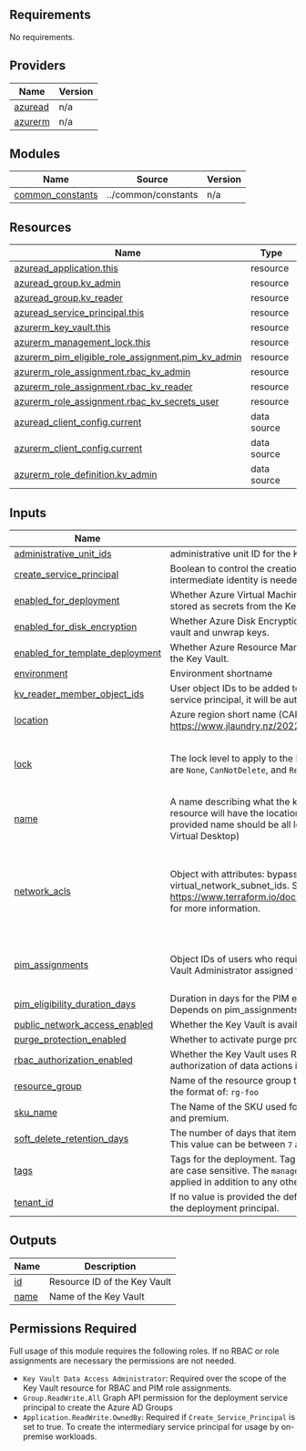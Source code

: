 <!-- BEGIN_TF_DOCS -->

## Requirements

No requirements.

## Providers

| Name                                                         | Version |
| ------------------------------------------------------------ | ------- |
| <a name="provider_azuread"></a> [azuread](#provider_azuread) | n/a     |
| <a name="provider_azurerm"></a> [azurerm](#provider_azurerm) | n/a     |

## Modules

| Name                                                                                | Source              | Version |
| ----------------------------------------------------------------------------------- | ------------------- | ------- |
| <a name="module_common_constants"></a> [common_constants](#module_common_constants) | ../common/constants | n/a     |

## Resources

| Name                                                                                                                                                              | Type        |
| ----------------------------------------------------------------------------------------------------------------------------------------------------------------- | ----------- |
| [azuread_application.this](https://registry.terraform.io/providers/hashicorp/azuread/latest/docs/resources/application)                                           | resource    |
| [azuread_group.kv_admin](https://registry.terraform.io/providers/hashicorp/azuread/latest/docs/resources/group)                                                   | resource    |
| [azuread_group.kv_reader](https://registry.terraform.io/providers/hashicorp/azuread/latest/docs/resources/group)                                                  | resource    |
| [azuread_service_principal.this](https://registry.terraform.io/providers/hashicorp/azuread/latest/docs/resources/service_principal)                               | resource    |
| [azurerm_key_vault.this](https://registry.terraform.io/providers/hashicorp/azurerm/latest/docs/resources/key_vault)                                               | resource    |
| [azurerm_management_lock.this](https://registry.terraform.io/providers/hashicorp/azurerm/latest/docs/resources/management_lock)                                   | resource    |
| [azurerm_pim_eligible_role_assignment.pim_kv_admin](https://registry.terraform.io/providers/hashicorp/azurerm/latest/docs/resources/pim_eligible_role_assignment) | resource    |
| [azurerm_role_assignment.rbac_kv_admin](https://registry.terraform.io/providers/hashicorp/azurerm/latest/docs/resources/role_assignment)                          | resource    |
| [azurerm_role_assignment.rbac_kv_reader](https://registry.terraform.io/providers/hashicorp/azurerm/latest/docs/resources/role_assignment)                         | resource    |
| [azurerm_role_assignment.rbac_kv_secrets_user](https://registry.terraform.io/providers/hashicorp/azurerm/latest/docs/resources/role_assignment)                   | resource    |
| [azuread_client_config.current](https://registry.terraform.io/providers/hashicorp/azuread/latest/docs/data-sources/client_config)                                 | data source |
| [azurerm_client_config.current](https://registry.terraform.io/providers/hashicorp/azurerm/latest/docs/data-sources/client_config)                                 | data source |
| [azurerm_role_definition.kv_admin](https://registry.terraform.io/providers/hashicorp/azurerm/latest/docs/data-sources/role_definition)                            | data source |

## Inputs

| Name                                                                                                                           | Description                                                                                                                                                                                                                                    | Type                                                                                                                                                                                                    | Default      | Required |
| ------------------------------------------------------------------------------------------------------------------------------ | ---------------------------------------------------------------------------------------------------------------------------------------------------------------------------------------------------------------------------------------------- | ------------------------------------------------------------------------------------------------------------------------------------------------------------------------------------------------------- | ------------ | :------: |
| <a name="input_administrative_unit_ids"></a> [administrative_unit_ids](#input_administrative_unit_ids)                         | administrative unit ID for the Key Vault access groups                                                                                                                                                                                         | `set(string)`                                                                                                                                                                                           | `[]`         |    no    |
| <a name="input_create_service_principal"></a> [create_service_principal](#input_create_service_principal)                      | Boolean to control the creation of an Entra ID service principal if an intermediate identity is needed for authenticating to the Key Vault.                                                                                                    | `bool`                                                                                                                                                                                                  | `false`      |    no    |
| <a name="input_enabled_for_deployment"></a> [enabled_for_deployment](#input_enabled_for_deployment)                            | Whether Azure Virtual Machines are permitted to retrieve certificates stored as secrets from the Key Vault.                                                                                                                                    | `bool`                                                                                                                                                                                                  | `false`      |    no    |
| <a name="input_enabled_for_disk_encryption"></a> [enabled_for_disk_encryption](#input_enabled_for_disk_encryption)             | Whether Azure Disk Encryption is permitted to retrieve secrets from the vault and unwrap keys.                                                                                                                                                 | `bool`                                                                                                                                                                                                  | `false`      |    no    |
| <a name="input_enabled_for_template_deployment"></a> [enabled_for_template_deployment](#input_enabled_for_template_deployment) | Whether Azure Resource Manager is permitted to retrieve secrets from the Key Vault.                                                                                                                                                            | `bool`                                                                                                                                                                                                  | `false`      |    no    |
| <a name="input_environment"></a> [environment](#input_environment)                                                             | Environment shortname                                                                                                                                                                                                                          | `string`                                                                                                                                                                                                | n/a          |   yes    |
| <a name="input_kv_reader_member_object_ids"></a> [kv_reader_member_object_ids](#input_kv_reader_member_object_ids)             | User object IDs to be added to the kv_reader group. Note if deploying a service principal, it will be automatically added.                                                                                                                     | `list(string)`                                                                                                                                                                                          | `[]`         |    no    |
| <a name="input_location"></a> [location](#input_location)                                                                      | Azure region short name (CAF). e.g. `eus` for East US. See: https://www.jlaundry.nz/2022/azure_region_abbreviations/                                                                                                                           | `string`                                                                                                                                                                                                | n/a          |   yes    |
| <a name="input_lock"></a> [lock](#input_lock)                                                                                  | The lock level to apply to the Key Vault. Default is `None`. Possible values are `None`, `CanNotDelete`, and `ReadOnly`.                                                                                                                       | <pre>object({<br/> kind = string<br/> name = optional(string, null)<br/> })</pre>                                                                                                                       | `null`       |    no    |
| <a name="input_name"></a> [name](#input_name)                                                                                  | A name describing what the key vault is for. Note that the real name of the resource will have the location and the environment appended to it. The provided name should be all lowercase and one word. e.g. `avd` (for Azure Virtual Desktop) | `string`                                                                                                                                                                                                | n/a          |   yes    |
| <a name="input_network_acls"></a> [network_acls](#input_network_acls)                                                          | Object with attributes: bypass, default_action, ip_rules, virtual_network_subnet_ids. Set to null to disable. See https://www.terraform.io/docs/providers/azurerm/r/key_vault.html#bypass for more information.                                | <pre>list(object({<br/> bypass = optional(string)<br/> default_action = optional(string)<br/> ip_rules = optional(list(string))<br/> virtual_network_subnet_ids = optional(list(string))<br/> }))</pre> | `[]`         |    no    |
| <a name="input_pim_assignments"></a> [pim_assignments](#input_pim_assignments)                                                 | Object IDs of users who require Key Vault Reader/Secrets User and/or Key Vault Administrator assigned through PIM.                                                                                                                             | <pre>object({<br/> kv_admin_pim_eligible_object_ids = optional(list(string))<br/> })</pre>                                                                                                              | `{}`         |    no    |
| <a name="input_pim_eligibility_duration_days"></a> [pim_eligibility_duration_days](#input_pim_eligibility_duration_days)       | Duration in days for the PIM eligibility assignment. Defaults to 365 days. Depends on pim_assignments being not null or empty                                                                                                                  | `number`                                                                                                                                                                                                | `365`        |    no    |
| <a name="input_public_network_access_enabled"></a> [public_network_access_enabled](#input_public_network_access_enabled)       | Whether the Key Vault is available from public network.                                                                                                                                                                                        | `bool`                                                                                                                                                                                                  | `false`      |    no    |
| <a name="input_purge_protection_enabled"></a> [purge_protection_enabled](#input_purge_protection_enabled)                      | Whether to activate purge protection.                                                                                                                                                                                                          | `bool`                                                                                                                                                                                                  | `true`       |    no    |
| <a name="input_rbac_authorization_enabled"></a> [rbac_authorization_enabled](#input_rbac_authorization_enabled)                | Whether the Key Vault uses Role Based Access Control (RBAC) for authorization of data actions instead of access policies.                                                                                                                      | `bool`                                                                                                                                                                                                  | `true`       |    no    |
| <a name="input_resource_group"></a> [resource_group](#input_resource_group)                                                    | Name of the resource group that the key vault should be in. Should be in the format of: `rg-foo`                                                                                                                                               | `string`                                                                                                                                                                                                | n/a          |   yes    |
| <a name="input_sku_name"></a> [sku_name](#input_sku_name)                                                                      | The Name of the SKU used for this key vault. Possible values are standard and premium.                                                                                                                                                         | `string`                                                                                                                                                                                                | `"standard"` |    no    |
| <a name="input_soft_delete_retention_days"></a> [soft_delete_retention_days](#input_soft_delete_retention_days)                | The number of days that items should be retained for once soft-deleted. This value can be between `7` and `90` days.                                                                                                                           | `number`                                                                                                                                                                                                | `90`         |    no    |
| <a name="input_tags"></a> [tags](#input_tags)                                                                                  | Tags for the deployment. Tag names are case insensitive, but tag values are case sensitive. The `managedBy = "terraform"` tag will automatically be applied in addition to any other tags specified.                                           | `map(string)`                                                                                                                                                                                           | `{}`         |    no    |
| <a name="input_tenant_id"></a> [tenant_id](#input_tenant_id)                                                                   | If no value is provided the default tenant_id will be the current tenant of the deployment principal.                                                                                                                                          | `string`                                                                                                                                                                                                | `""`         |    no    |

## Outputs

| Name                                            | Description                  |
| ----------------------------------------------- | ---------------------------- |
| <a name="output_id"></a> [id](#output_id)       | Resource ID of the Key Vault |
| <a name="output_name"></a> [name](#output_name) | Name of the Key Vault        |

<!-- END_TF_DOCS -->

## Permissions Required

Full usage of this module requires the following roles. If no RBAC or role assignments are necessary the permissions are not needed.

- `Key Vault Data Access Administrator`: Required over the scope of the Key Vault resource for RBAC and PIM role assignments.
- `Group.ReadWrite.All` Graph API permission for the deployment service principal to create the Azure AD Groups
- `Application.ReadWrite.OwnedBy`: Required if `Create_Service_Principal` is set to true. To create the intermediary service principal for usage by on-premise workloads.
